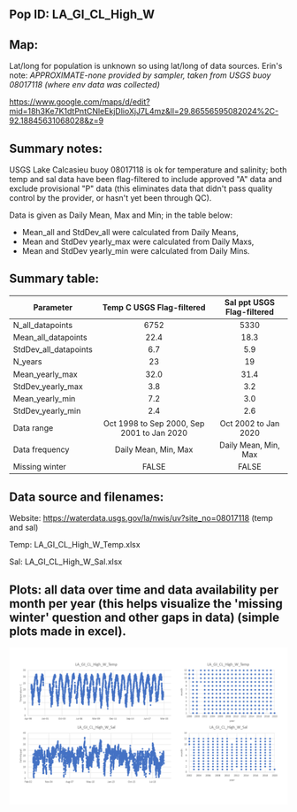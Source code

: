 ## Pop ID: LA_GI_CL_High_W

## Map: 

Lat/long for population is unknown so using lat/long of data sources. Erin's note: *APPROXIMATE-none provided by sampler, taken from USGS buoy 08017118 (where env data was collected)*

https://www.google.com/maps/d/edit?mid=18h3Ke7K1dtPntCNleEkjDlioXjJ7L4mz&ll=29.86556595082024%2C-92.18845631068028&z=9

## Summary notes:

USGS Lake Calcasieu buoy 08017118 is ok for temperature and salinity; both temp and sal data have been flag-filtered to include approved "A" data and exclude provisional "P" data (this eliminates data that didn't pass quality control by the provider, or hasn't yet been through QC).

Data is given as Daily Mean, Max and Min; in the table below:
- Mean_all and StdDev_all were calculated from Daily Means, 
- Mean and StdDev yearly_max were calculated from Daily Maxs,
- Mean and StdDev yearly_min were calculated from Daily Mins.

## Summary table:

| Parameter             | Temp C USGS Flag-filtered | Sal ppt USGS Flag-filtered |
| ----------------------| :-----------------------: | :------------------------: |
| N_all_datapoints      |         6752              |          5330              |
| Mean_all_datapoints   |          22.4             |          18.3              |
| StdDev_all_datapoints |          6.7              |          5.9               |
| N_years               |            23             |           19               |
| Mean_yearly_max       |            32.0           |           31.4             |
| StdDev_yearly_max     |             3.8           |            3.2             |
| Mean_yearly_min       |              7.2          |           3.0              |
| StdDev_yearly_min     |           2.4             |             2.6           |
| Data range            |Oct 1998 to Sep 2000, Sep 2001 to Jan 2020|Oct 2002 to Jan 2020|
| Data frequency        | Daily Mean, Min, Max      | Daily Mean, Min, Max       |
| Missing winter        |  FALSE                    |     FALSE                  |

## Data source and filenames:

Website: https://waterdata.usgs.gov/la/nwis/uv?site_no=08017118 (temp and sal)

Temp: LA_GI_CL_High_W_Temp.xlsx

Sal: LA_GI_CL_High_W_Sal.xlsx


## Plots: all data over time and data availability per month per year (this helps visualize the 'missing winter' question and other gaps in data) (simple plots made in excel).

![LA_GI_CL_High_W_summary_plots](../img/LA_GI_CL_High_W_summary_plots.PNG)
